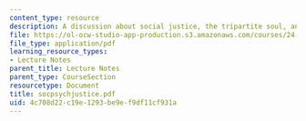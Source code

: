 ```yaml
---
content_type: resource
description: A discussion about social justice, the tripartite soul, and psychic justice.
file: https://ol-ocw-studio-app-production.s3.amazonaws.com/courses/24-200-ancient-philosophy-fall-2004/4c708d22c19e1293be9ef9df11cf931a_socpsychjustice.pdf
file_type: application/pdf
learning_resource_types:
- Lecture Notes
parent_title: Lecture Notes
parent_type: CourseSection
resourcetype: Document
title: socpsychjustice.pdf
uid: 4c708d22-c19e-1293-be9e-f9df11cf931a
---
```

